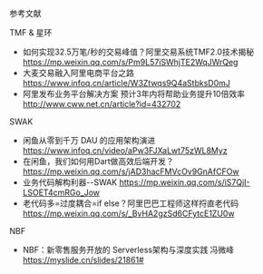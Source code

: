 参考文献

TMF & 星环
* 如何实现32.5万笔/秒的交易峰值？阿里交易系统TMF2.0技术揭秘 https://mp.weixin.qq.com/s/Pm9L57iSWhjTE2WqJWrQeg
* 大麦交易融入阿里电商平台之路 https://www.infoq.cn/article/W3Ztwqs9Q4aStbksD0mJ
* 阿里发布业务平台解决方案 预计3年内将帮助业务提升10倍效率 http://www.cww.net.cn/article?id=432702

SWAK
* 闲鱼从零到千万 DAU 的应用架构演进 https://www.infoq.cn/video/aPw3FJXaLwt75zWL8Myz
* 在闲鱼，我们如何用Dart做高效后端开发？ https://mp.weixin.qq.com/s/jAD3hacFMVcOv9GnAfCFOw
* 业务代码解构利器--SWAK https://mp.weixin.qq.com/s/iS7QjI-LSOET4cmRGo_Jow
* 老代码多=过度耦合=if else？阿里巴巴工程师这样捋直老代码 https://mp.weixin.qq.com/s/_BvHA2gzSd6CFytcE1ZU0w

NBF
* NBF：新零售服务开放的 Serverless架构与深度实践 冯微峰 https://myslide.cn/slides/21861#